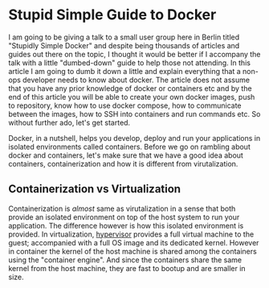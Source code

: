 # Stupid Simple Guide to Docker

I am going to be giving a talk to a small user group here in Berlin titled "Stupidly Simple Docker" and despite being thousands of articles and guides out there on the topic, I thought it would be better if I accompany the talk with a little "dumbed-down" guide to help those not attending. In this article I am going to dumb it down a little and explain everything that a non-ops developer needs to know about docker. The article does not assume that you have any prior knowledge of docker or containers etc and by the end of this article you will be able to create your own docker images, push to repository, know how to use docker compose, how to communicate between the images, how to SSH into containers and run commands etc. So without further ado, let's get started.

Docker, in a nutshell, helps you develop, deploy and run your applications in isolated environments called containers. Before we go on rambling about docker and containers, let's make sure that we have a good idea about containers, containerization and how it is different from virutalization.

## Containerization vs Virtualization

Containerization is *almost* same as virutalization in a sense that both provide an isolated environment on top of the host system to run your application. The difference however is how this isolated environment is provided. In virtualization, [hypervisor](https://en.wikipedia.org/wiki/Hypervisor) provides a full virtual machine to the guest; accompanied with a full OS image and its dedicated kernel. However in container the kernel of the host machine is shared among the containers using the "container engine". And since the containers share the same kernel from the host machine, they are fast to bootup and are smaller in size.
